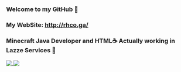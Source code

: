 ### Welcome to my GitHub 👋
### My WebSite: http://rhco.ga/
### Minecraft Java Developer and HTML☕ Actually working in Lazze Services 🚬
<a href="https://github.com/rHCO-rDevelopment">
  <img align="center" src="https://github-readme-stats.vercel.app/api?username=rHCO-rDevelopment&show_icons=true&count_private=true&theme=synthwave" />
</a>
<a href="https://github.com/rHCO-rDevelopment">
  <img align="center" src="https://github-readme-stats.vercel.app/api/top-langs/?username=rHCO-rDevelopment&layout=compact&theme=synthwave" />
</a>
